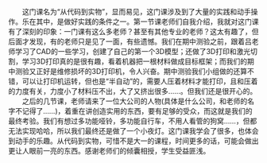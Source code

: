 &emsp;&emsp;这门课名为“从代码到实物”，显而易见，这门课涉及到了大量的实践和动手操作。乐在其中，是做好实践的条件之一。第一节课老师们自我介绍，我就对这门课有了深刻的印象：一门课有这么多老师？甚至有其他专业的老师？这太有趣了，但后面才发现，有的老师只是见了一面，有些遗憾。我们在期中测验之前，跟着吕老师学习了CAD的一些学习，创建了自己的第一个3D模型；还做了3D打印和激光切割，学习3D打印真的是很有趣，看着机器把一根材料做成目标框架；而我们的期中测验又正好是维修损坏的3D打印机，令人兴奋。期中测验我们小组做的还算不错，可以让打印机运转，但也是“半自动”的，需要人压着材料才能打印，且和压着的力度有关，力度小了材料压不出，大了又挤出很多……。但我们还是很开心的。    
&emsp;&emsp;之后的几节课，老师请来了一位大公司的人物(具体是什么公司，和老师的名字不记得了……)，着重在讲创造实用的东西，要有足够的受众，而这就是我们的最终考验。我们有想过多功能哑铃，多功能自行车，不用人看管的狗窝……，但都无法实现哈哈，所以我们最终还是做了一个小夜灯。这门课我学会了很多，也体会到动手的乐趣。从代码到实物，可惜不是大一的课程，时间更多的话，可能会做出更让人眼前一亮的东西。感谢老师们的倾囊相授，学生受益匪浅。
